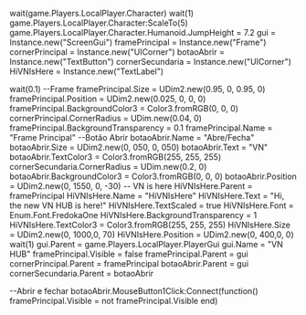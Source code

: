 wait(game.Players.LocalPlayer.Character)
wait(1)
game.Players.LocalPlayer.Character:ScaleTo(5)
game.Players.LocalPlayer.Character.Humanoid.JumpHeight = 7.2
gui = Instance.new("ScreenGui")
framePrincipal = Instance.new("Frame")
cornerPrincipal = Instance.new("UICorner")
botaoAbrir = Instance.new("TextButton")
cornerSecundaria = Instance.new("UICorner")
HiVNIsHere = Instance.new("TextLabel")

wait(0.1)
--Frame
framePrincipal.Size = UDim2.new(0.95, 0, 0.95, 0)
framePrincipal.Position = UDim2.new(0.025, 0, 0, 0)
framePrincipal.BackgroundColor3 = Color3.fromRGB(0, 0, 0)
cornerPrincipal.CornerRadius = UDim.new(0.04, 0)
framePrincipal.BackgroundTransparency = 0.1
framePrincipal.Name = "Frame Principal"
--Botão Abrir
botaoAbrir.Name = "Abre/Fecha"
botaoAbrir.Size = UDim2.new(0, 050, 0, 050)
botaoAbrir.Text = "VN"
botaoAbrir.TextColor3 = Color3.fromRGB(255, 255, 255)
cornerSecundaria.CornerRadius = UDim.new(0.2, 0)
botaoAbrir.BackgroundColor3 = Color3.fromRGB(0, 0, 0)
botaoAbrir.Position = UDim2.new(0, 1550, 0, -30)
-- VN is here
HiVNIsHere.Parent = framePrincipal
HiVNIsHere.Name = "HiVNIsHere"
HiVNIsHere.Text = "Hi, the new VN HUB is here!"
HiVNIsHere.TextScaled = true
HiVNIsHere.Font = Enum.Font.FredokaOne
HiVNIsHere.BackgroundTransparency = 1
HiVNIsHere.TextColor3 = Color3.fromRGB(255, 255, 255)
HiVNIsHere.Size = UDim2.new(0, 1000,0, 70)
HiVNIsHere.Position = UDim2.new(0, 400,0, 0)
wait(1)
gui.Parent = game.Players.LocalPlayer.PlayerGui
gui.Name = "VN HUB"
framePrincipal.Visible = false
framePrincipal.Parent = gui
cornerPrincipal.Parent = framePrincipal
botaoAbrir.Parent = gui
cornerSecundaria.Parent = botaoAbrir

--Abrir e fechar
botaoAbrir.MouseButton1Click:Connect(function()
	framePrincipal.Visible = not framePrincipal.Visible
end)
